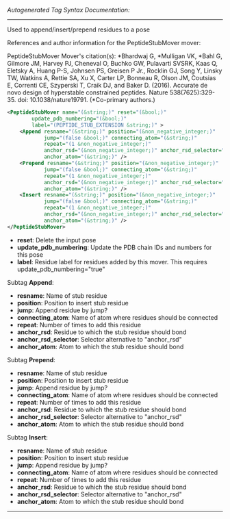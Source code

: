 <!-- THIS IS AN AUTOGENERATED FILE: Don't edit it directly, instead change the schema definition in the code itself. -->

_Autogenerated Tag Syntax Documentation:_

---
Used to append/insert/prepend residues to a pose

References and author information for the PeptideStubMover mover:

PeptideStubMover Mover's citation(s):
*Bhardwaj G, *Mulligan VK, *Bahl G, Gilmore JM, Harvey PJ, Cheneval O, Buchko GW, Pulavarti SVSRK, Kaas Q, Eletsky A, Huang P-S, Johnsen PS, Greisen P Jr., Rocklin GJ, Song Y, Linsky TW, Watkins A, Rettie SA, Xu X, Carter LP, Bonneau R, Olson JM, Coutsias E, Correnti CE, Szyperski T, Craik DJ, and Baker D.  (2016).  Accurate de novo design of hyperstable constrained peptides.  Nature 538(7625):329-35.  doi: 10.1038/nature19791.  (*Co-primary authors.)

```xml
<PeptideStubMover name="(&string;)" reset="(&bool;)"
        update_pdb_numbering="(&bool;)"
        label="(PEPTIDE_STUB_EXTENSION &string;)" >
    <Append resname="(&string;)" position="(&non_negative_integer;)"
            jump="(false &bool;)" connecting_atom="(&string;)"
            repeat="(1 &non_negative_integer;)"
            anchor_rsd="(&non_negative_integer;)" anchor_rsd_selector="(&string;)"
            anchor_atom="(&string;)" />
    <Prepend resname="(&string;)" position="(&non_negative_integer;)"
            jump="(false &bool;)" connecting_atom="(&string;)"
            repeat="(1 &non_negative_integer;)"
            anchor_rsd="(&non_negative_integer;)" anchor_rsd_selector="(&string;)"
            anchor_atom="(&string;)" />
    <Insert resname="(&string;)" position="(&non_negative_integer;)"
            jump="(false &bool;)" connecting_atom="(&string;)"
            repeat="(1 &non_negative_integer;)"
            anchor_rsd="(&non_negative_integer;)" anchor_rsd_selector="(&string;)"
            anchor_atom="(&string;)" />
</PeptideStubMover>
```

-   **reset**: Delete the input pose
-   **update_pdb_numbering**: Update the PDB chain IDs and numbers for this pose
-   **label**: Residue label for residues added by this mover. This requires update_pdb_numbering="true"


Subtag **Append**:   

-   **resname**: Name of stub residue
-   **position**: Position to insert stub residue
-   **jump**: Append residue by jump?
-   **connecting_atom**: Name of atom where residues should be connected
-   **repeat**: Number of times to add this residue
-   **anchor_rsd**: Residue to which the stub residue should bond
-   **anchor_rsd_selector**: Selector alternative to "anchor_rsd"
-   **anchor_atom**: Atom to which the stub residue should bond

Subtag **Prepend**:   

-   **resname**: Name of stub residue
-   **position**: Position to insert stub residue
-   **jump**: Append residue by jump?
-   **connecting_atom**: Name of atom where residues should be connected
-   **repeat**: Number of times to add this residue
-   **anchor_rsd**: Residue to which the stub residue should bond
-   **anchor_rsd_selector**: Selector alternative to "anchor_rsd"
-   **anchor_atom**: Atom to which the stub residue should bond

Subtag **Insert**:   

-   **resname**: Name of stub residue
-   **position**: Position to insert stub residue
-   **jump**: Append residue by jump?
-   **connecting_atom**: Name of atom where residues should be connected
-   **repeat**: Number of times to add this residue
-   **anchor_rsd**: Residue to which the stub residue should bond
-   **anchor_rsd_selector**: Selector alternative to "anchor_rsd"
-   **anchor_atom**: Atom to which the stub residue should bond

---
